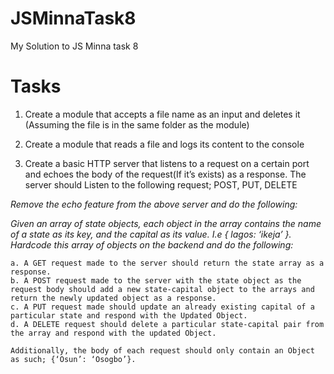 # JSMinnaTask8
My Solution to JS Minna task 8

# Tasks
 1. Create a module that accepts a file name as an input and deletes it (Assuming the file is in the same folder as the module)
 
 2. Create a module that reads a file and logs its content to the console

 3. Create a basic HTTP server that listens to a request on a certain port and echoes the body of the request(If it’s exists) as a response.  The server should Listen to the following request;  POST, PUT, DELETE
 
 *Remove the echo feature from the above server and do the following:*
 
 _Given an array of state objects, each object in the array contains the name of a state as its key, and the capital as its value. I.e { lagos: ‘ikeja’ }. Hardcode this array of objects on the backend and do the following:_
 
    a. A GET request made to the server should return the state array as a response.
    b. A POST request made to the server with the state object as the request body should add a new state-capital object to the arrays and return the newly updated object as a response.
    c. A PUT request made should update an already existing capital of a particular state and respond with the Updated Object.
    d. A DELETE request should delete a particular state-capital pair from the array and respond with the updated Object.
    
    Additionally, the body of each request should only contain an Object as such; {‘Osun’: ‘Osogbo’}.
